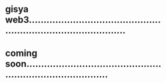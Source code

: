 # gisya web3......................................................................................
# coming soon.................................................................................
